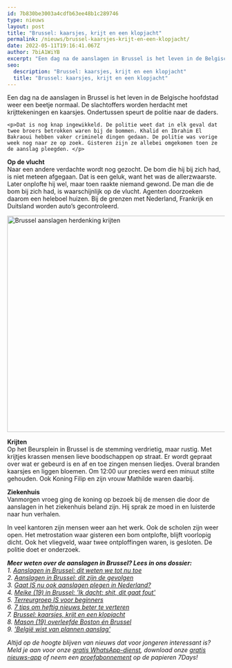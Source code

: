 ```yaml
---
id: 7b830be3003a4cdfb63ee48b1c289746
type: nieuws
layout: post
title: "Brussel: kaarsjes, krijt en een klopjacht"
permalink: /nieuws/brussel-kaarsjes-krijt-en-een-klopjacht/
date: 2022-05-11T19:16:41.067Z
author: 7biA1WiYB
excerpt: "Een dag na de aanslagen in Brussel is het leven in de Belgische hoofdstad weer een beetje normaal. De slachtoffers worden herdacht met krijttekeningen en kaarsjes. Ondertussen speurt de politie naar de daders.  "
seo:
  description: "Brussel: kaarsjes, krijt en een klopjacht"
  title: "Brussel: kaarsjes, krijt en een klopjacht"
---
```

Een dag na de aanslagen in Brussel is het leven in de Belgische hoofdstad weer een beetje normaal. De slachtoffers worden herdacht met krijttekeningen en kaarsjes. Ondertussen speurt de politie naar de daders.  

    <p>Dat is nog knap ingewikkeld. De politie weet dat in elk geval dat twee broers betrokken waren bij de bommen. Khalid en Ibrahim El Bakraoui hebben vaker criminele dingen gedaan. De politie was vorige week nog naar ze op zoek. Gisteren zijn ze allebei omgekomen toen ze de aanslag pleegden. </p>
<p><strong>Op de vlucht</strong><br>Naar een andere verdachte wordt nog gezocht. De bom die hij bij zich had, is niet meteen afgegaan. Dat is een geluk, want het was de allerzwaarste. Later onplofte hij wel, maar toen raakte niemand gewond. De man die de bom bij zich had, is waarschijnlijk op de vlucht. Agenten doorzoeken daarom een heleboel huizen. Bij de grenzen met Nederland, Frankrijk en Duitsland worden auto’s gecontroleerd. </p>
<p><div class="media media-element-container media-default"><div id="file-17119" class="file file-image file-image-jpeg">

        
  
  <div class="content">
    <img alt="Brussel aanslagen herdenking krijten" title="Foto: ANP" height="500" width="850" class="media-element file-default" src="https://7dagen.netlify.app/sites/default/files/ANP-43076124%207D.jpg">  </div>

  
</div>
</div>
<p><strong>Krijten </strong><br>Op het Beursplein in Brussel is de stemming verdrietig, maar rustig. Met krijtjes krassen mensen lieve boodschappen op straat. Er wordt gepraat over wat er gebeurd is en af en toe zingen mensen liedjes. Overal branden kaarsjes en liggen bloemen. Om 12:00 uur precies werd een minuut stilte gehouden. Ook Koning Filip en zijn vrouw Mathilde waren daarbij.</p>
<p><strong>Ziekenhuis</strong><br>Vanmorgen vroeg ging de koning op bezoek bij de mensen die door de aanslagen in het ziekenhuis beland zijn. Hij sprak ze moed in en luisterde naar hun verhalen. </p>
<p>In veel kantoren zijn mensen weer aan het werk. Ook de scholen zijn weer open. Het metrostation waar gisteren een bom ontplofte, blijft voorlopig dicht. Ook het vliegveld, waar twee ontploffingen waren, is gesloten. De politie doet er onderzoek.</p>
<p><em><strong>Meer weten over de aanslagen in Brussel? Lees in ons dossier:</strong><br>1. <a href="https://7dagen.netlify.app/nieuws/aanslagen-brussel-dit-weten-we-tot-nu-toe">Aanslagen in Brussel: dit weten we tot nu toe</a><br>2. <a href="https://7dagen.netlify.app/nieuws/aanslagen-brussel-dit-zijn-de-gevolgen">Aanslagen in Brussel: dit zijn de gevolgen</a><br>3. <a href="https://7dagen.netlify.app/nieuws/gaat-ook-aanslagen-plegen-nederland">Gaat IS nu ook aanslagen plegen in Nederland?</a><br>4. <a href="https://7dagen.netlify.app/nieuws/meike-19-brussel-ik-dacht-shit-dit-gaat-fout">Meike (19) in Brussel: 'Ik dacht: shit, dit gaat fout'</a><br>5. <a href="https://7dagen.netlify.app/nieuws/terreurgroep-voor-beginners">Terreurgroep IS voor beginners</a></em><br><em>6. <a href="https://7dagen.netlify.app/nieuws/7-tips-om-heftig-nieuws-beter-te-verteren">7 tips om heftig nieuws beter te verteren</a><br>7. <a href="https://7dagen.netlify.app/nieuws/brussel-kaarsjes-krijt-en-een-klopjacht">Brussel: kaarsjes, krijt en een klopjacht</a><br>8. <a href="https://7dagen.netlify.app/nieuws/mason-19-overleefde-boston-%C3%A9n-brussel">Mason (19) overleefde Boston én Brussel</a><br>9. <a href="https://7dagen.netlify.app/nieuws/belgi%C3%AB-wist-van-plannen-aanslag">'België wist van plannen aanslag'</a></em></p>
<p><em>Altijd op de hoogte blijven van nieuws dat voor jongeren interessant is? Meld je aan voor onze <a href="https://7dagen.netlify.app/whatsapp">gratis WhatsApp-dienst</a>, download onze <a href="https://7dagen.netlify.app/app">gratis nieuws-app</a> of neem een <a href="https://7dagen.netlify.app/abonnement">proefabonnement</a> op de papieren 7Days!</em></p>  
